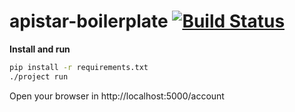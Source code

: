 # apistar-boilerplate [![Build Status](https://travis-ci.com/gerenciagram/apistar-boilerplate.svg?branch=master)](https://travis-ci.com/gerenciagram/apistar-boilerplate)

**Install and run**

``` bash
pip install -r requirements.txt
./project run
```

Open your browser in http://localhost:5000/account
